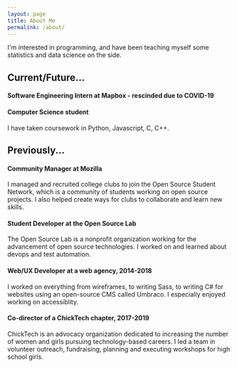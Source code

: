 ```yaml
---
layout: page
title: About Me
permalink: /about/
---
```


I'm interested in programming, and have been teaching myself some statistics and data science on the side. 

## Current/Future...
#### Software Engineering Intern at Mapbox - rescinded due to COVID-19


#### Computer Science student
I have taken coursework in Python, Javascript, C, C++.

## Previously...
#### Community Manager at Mozilla
I managed and recruited college clubs to join the Open Source Student Network, which is a community of students working on open source projects. I also helped create ways for clubs to collaborate and learn new skills. 

#### Student Developer at the Open Source Lab
The Open Source Lab is a nonprofit organization working for the advancement of open source technologies. I worked on and learned about devops and test automation.

#### Web/UX Developer at a web agency, 2014-2018
I worked on everything from wireframes, to writing Sass, to writing C# for websites using an open-source CMS called       Umbraco. I especially enjoyed working on accessiblity.

#### Co-director of a ChickTech chapter, 2017-2019
ChickTech is an advocacy organization dedicated to increasing the number of women and girls pursuing technology-based careers. I led a team in volunteer outreach, fundraising, planning and executing workshops for high school girls. 